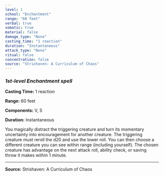 ```yaml
---
level: 1
school: "Enchantment"
range: "60 feet"
verbal: true
somatic: true
material: false
damage_type: "None"
casting_time: "1 reaction"
duration: "Instantaneous"
attack_type: "None"
ritual: false
concentration: false
source: "Strixhaven: A Curriculum of Chaos"
---
```


### *1st-level Enchantment spell*

**Casting Time:** 1 reaction

**Range:** 60 feet

**Components:** V, S

**Duration:** Instantaneous

You magically distract the triggering creature and turn its momentary uncertainty into encouragement for another creature. The triggering creature must reroll the d20 and use the lower roll. You can then choose a different creature you can see within range (including yourself). The chosen creature has advantage on the next attack roll, ability check, or saving throw it makes within 1 minute.

---

**Source:** Strixhaven: A Curriculum of Chaos
